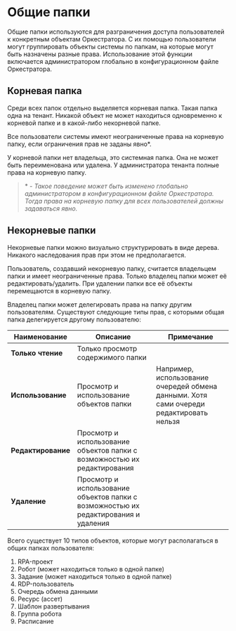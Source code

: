 # Общие папки

Общие папки используются для разграничения доступа пользователей к конкретным объектам Оркестратора. 
С их помощью пользователи могут группировать объекты системы по папкам, на которые могут быть назначены разные права. 
Использование этой функции включается администратором глобально в конфигурационном файле Оркестратора.

## Корневая папка

Среди всех папок отдельно выделяется корневая папка. Такая папка одна на тенант. Никакой объект не может находиться одновременно к корневой папке 
и в какой-либо некорневой папке. 

Все пользователи системы имеют неограниченные права на корневую папку, если ограничения прав не заданы явно\*. 

У корневой папки нет владельца, это системная папка. Она не может быть переименована или удалена. У администратора тенанта полные права на корневую папку.

> \* - *Такое поведение может быть изменено глобально администратором в конфигурационном файле Оркестратора. Тогда права на корневую папку для всех пользователей должны задаваться явно.*

## Некорневые папки

Некорневые папки можно визуально структурировать в виде дерева. Никакого наследования прав при этом не предполагается.

Пользователь, создавший некорневую папку, считается владельцем папки и имеет неограниченные права. Только владелец папки может её редактировать/удалить. 
При удалении папки все её объекты перемещаются в корневую папку.

Владелец папки может делегировать права на папку другим пользователям. Существуют следующие типы прав, с которыми общая папка делегируется другому пользователю:

| **Наименование** | **Описание** | **Примечание** |
| --- | --- | --- |
| **Только чтение** | Только просмотр содержимого папки |  |
| **Использование** | Просмотр и использование объектов папки | Например, использование очередей обмена данными. Хотя сами очереди редактировать нельзя |
| **Редактирование** | Просмотр и использование объектов папки с возможностью их редактирования |  |
| **Удаление** | Просмотр и использование объектов папки с возможностью их редактирования и удаления |  |

Всего существует 10 типов объектов, которые могут располагаться в общих папках пользователя:  
1.	RPA-проект
2.	Робот (может находиться только в одной папке)
3.	Задание (может находиться только в одной папке)
4.	RDP-пользователь
5.	Очередь обмена данными
6.	Ресурс (ассет)
7.	Шаблон развертывания
8.	Группа робота
9.	Расписание

